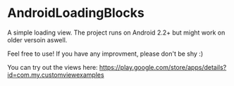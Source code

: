 AndroidLoadingBlocks
====================
A simple loading view. The project runs on Android 2.2+ but might work on older versoin aswell.

Feel free to use! If you have any improvment, please don't be shy :)

You can try out the views here: https://play.google.com/store/apps/details?id=com.my.customviewexamples
